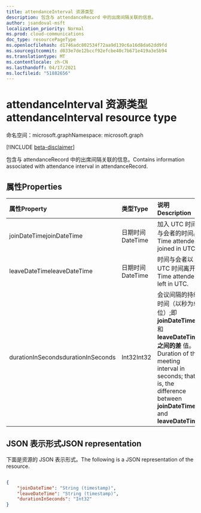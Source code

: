 ```yaml
---
title: attendanceInterval 资源类型
description: 包含与 attendanceRecord 中的出席间隔关联的信息。
author: jsandoval-msft
localization_priority: Normal
ms.prod: cloud-communications
doc_type: resourcePageType
ms.openlocfilehash: d1746adc802534f72aa9d139c6a16d8da62dd9fd
ms.sourcegitcommit: d033e7de12bccf92efcbe40c7b671e419a3e5b94
ms.translationtype: MT
ms.contentlocale: zh-CN
ms.lasthandoff: 04/17/2021
ms.locfileid: "51882656"
---
```

# <a name="attendanceinterval-resource-type"></a><span data-ttu-id="654d1-103">attendanceInterval 资源类型</span><span class="sxs-lookup"><span data-stu-id="654d1-103">attendanceInterval resource type</span></span>

<span data-ttu-id="654d1-104">命名空间：microsoft.graph</span><span class="sxs-lookup"><span data-stu-id="654d1-104">Namespace: microsoft.graph</span></span>

[!INCLUDE [beta-disclaimer](../../includes/beta-disclaimer.md)]

<span data-ttu-id="654d1-105">包含与 attendanceRecord 中的出席间隔关联的信息。</span><span class="sxs-lookup"><span data-stu-id="654d1-105">Contains information associated with attendance interval in attendanceRecord.</span></span>

## <a name="properties"></a><span data-ttu-id="654d1-106">属性</span><span class="sxs-lookup"><span data-stu-id="654d1-106">Properties</span></span>

| <span data-ttu-id="654d1-107">属性</span><span class="sxs-lookup"><span data-stu-id="654d1-107">Property</span></span>            | <span data-ttu-id="654d1-108">类型</span><span class="sxs-lookup"><span data-stu-id="654d1-108">Type</span></span>    | <span data-ttu-id="654d1-109">说明</span><span class="sxs-lookup"><span data-stu-id="654d1-109">Description</span></span>|
|:--------------------|:--------|:-----------|
| <span data-ttu-id="654d1-110">joinDateTime</span><span class="sxs-lookup"><span data-stu-id="654d1-110">joinDateTime</span></span> | <span data-ttu-id="654d1-111">日期时间</span><span class="sxs-lookup"><span data-stu-id="654d1-111">DateTime</span></span> | <span data-ttu-id="654d1-112">加入 UTC 时间与会者的时间。</span><span class="sxs-lookup"><span data-stu-id="654d1-112">Time attendee joined in UTC.</span></span> |
| <span data-ttu-id="654d1-113">leaveDateTime</span><span class="sxs-lookup"><span data-stu-id="654d1-113">leaveDateTime</span></span> | <span data-ttu-id="654d1-114">日期时间</span><span class="sxs-lookup"><span data-stu-id="654d1-114">DateTime</span></span> | <span data-ttu-id="654d1-115">时间与会者以 UTC 时间离开。</span><span class="sxs-lookup"><span data-stu-id="654d1-115">Time attendee left in UTC.</span></span> |
| <span data-ttu-id="654d1-116">durationInSeconds</span><span class="sxs-lookup"><span data-stu-id="654d1-116">durationInSeconds</span></span> | <span data-ttu-id="654d1-117">Int32</span><span class="sxs-lookup"><span data-stu-id="654d1-117">Int32</span></span> | <span data-ttu-id="654d1-118">会议间隔的持续时间（以秒为单位）;即 **joinDateTime** 和 **leaveDateTime 之间的差** 值。</span><span class="sxs-lookup"><span data-stu-id="654d1-118">Duration of the meeting interval in seconds; that is, the difference between **joinDateTime** and **leaveDateTime**.</span></span> |

## <a name="json-representation"></a><span data-ttu-id="654d1-119">JSON 表示形式</span><span class="sxs-lookup"><span data-stu-id="654d1-119">JSON representation</span></span>

<span data-ttu-id="654d1-120">下面是资源的 JSON 表示形式。</span><span class="sxs-lookup"><span data-stu-id="654d1-120">The following is a JSON representation of the resource.</span></span>

<!-- {
  "blockType": "resource",
  "optionalProperties": [

  ],
  "@odata.type": "microsoft.graph.attendanceInterval"
}-->

```json

{
    "joinDateTime": "String (timestamp)",
    "leaveDateTime": "String (timestamp)",
    "durationInSeconds": "Int32"
}
    
```
